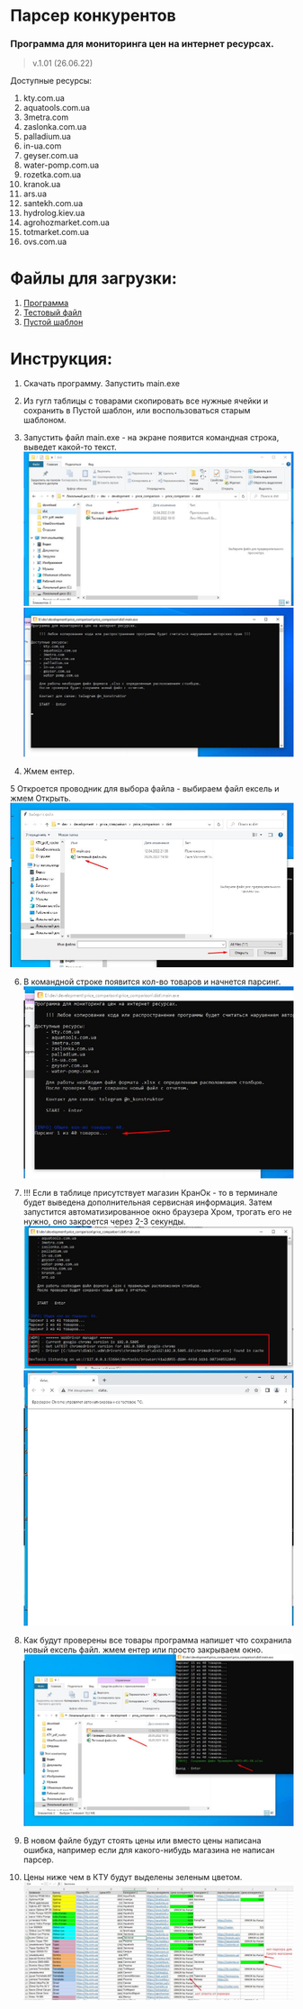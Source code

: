# Парсер конкурентов
### Программа для мониторинга цен на интернет ресурсах.
>v.1.01 (26.06.22)

Доступные ресурсы:
1. kty.com.ua
2. aquatools.com.ua
3. 3metra.com
4. zaslonka.com.ua
5. palladium.ua
6. in-ua.com
7. geyser.com.ua
8. water-pomp.com.ua
9. rozetka.com.ua
10. kranok.ua
11. ars.ua
12. santekh.com.ua
13. hydrolog.kiev.ua
14. agrohozmarket.com.ua
15. totmarket.com.ua
16. ovs.com.ua

# Файлы для загрузки:
1. [Программа](src/download/main.exe)
2. [Тестовый файл](src/download/Тестовый%20файл.xlsx)
2. [Пустой шаблон](src/download/Пустой%20шаблон.xlsx)


# Инструкция:
1. Скачать программу. Запустить main.exe


2. Из гугл таблицы с товарами скопировать все нужные ячейки и сохранить в Пустой шаблон, 
или воспользоваться старым шаблоном.


3. Запустить файл main.exe - на экране появится командная строка, выведет какой-то текст.
![Запустить программу](src/images/1.jpg)
![Запуск терминала и информациооного окна](src/images/2.jpg)


4. Жмем ентер.


5 Откроется проводник для выбора файла - выбираем файл ексель и жмем Открыть.
![Запустить программу](src/images/3.jpg)


6. В командной строке появится кол-во товаров и начнется парсинг.
![Запустить программу](src/images/4.jpg)


7. !!! Если в таблице присутствует магазин КранОк - то в терминале будет выведена дополнительная сервисная информация. 
Затем запустится автоматизированное окно браузера Хром, трогать его не нужно, оно закроется через 2-3 секунды. 
![Запустить программу](src/images/5.jpg)
![Запустить программу](src/images/6.jpg)


9. Как будут проверены все товары программа напишет что сохранила новый ексель файл. жмем ентер или просто закрываем окно.
![Запустить программу](src/images/7.jpg)


10. В новом файле будут стоять цены или вместо цены написана ошибка, например если для какого-нибудь магазина не написан парсер.


12. Цены ниже чем в КТУ будут выделены зеленым цветом.
![Запустить программу](src/images/8.jpg)